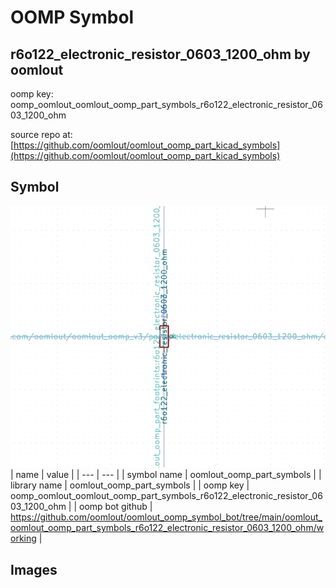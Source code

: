 # OOMP Symbol  
## r6o122_electronic_resistor_0603_1200_ohm  by oomlout  
  
oomp key: oomp_oomlout_oomlout_oomp_part_symbols_r6o122_electronic_resistor_0603_1200_ohm  
  
source repo at: [https://github.com/oomlout/oomlout_oomp_part_kicad_symbols](https://github.com/oomlout/oomlout_oomp_part_kicad_symbols)  
## Symbol  
  
[![working.png](working_600.png)](working.png)  
| name | value | 
| --- | --- | 
| symbol name | oomlout_oomp_part_symbols | 
| library name | oomlout_oomp_part_symbols | 
| oomp key | oomp_oomlout_oomlout_oomp_part_symbols_r6o122_electronic_resistor_0603_1200_ohm | 
| oomp bot github | https://github.com/oomlout/oomlout_oomp_symbol_bot/tree/main/oomlout_oomlout_oomp_part_symbols_r6o122_electronic_resistor_0603_1200_ohm/working | 
## Images  
